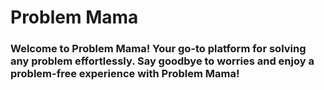 # Problem Mama 

### Welcome to Problem Mama! Your go-to platform for solving any problem effortlessly. Say goodbye to worries and enjoy a problem-free experience with Problem Mama!